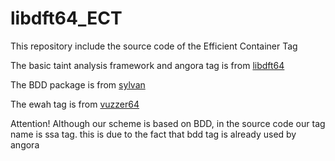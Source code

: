 # libdft64_ECT

This repository include the source code of the Efficient Container Tag

The basic taint analysis framework and angora tag is from [libdft64](https://github.com/AngoraFuzzer/libdft64)

The BDD package is from [sylvan](https://github.com/trolando/sylvan)

The ewah tag is from [vuzzer64](https://github.com/vusec/vuzzer64)

Attention! Although our scheme is based on BDD, in the source code our
tag name is ssa tag. this is due to the fact that bdd tag is already used by angora
